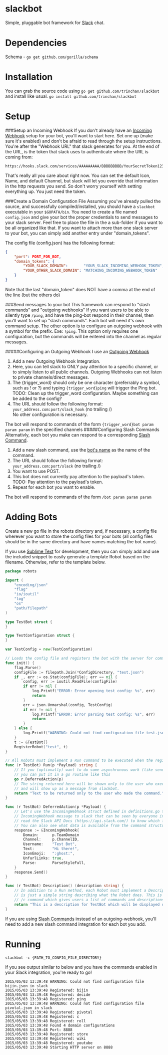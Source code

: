 slackbot
===========
Simple, pluggable bot framework for [Slack](https://www.slack.com) chat.  

Dependencies
============
Schema  - `go get github.com/gorilla/schema`

Installation
============
You can grab the source code using `go get github.com/trinchan/slackbot` and install like usual. `go install github.com/trinchan/slackbot`

Setup
=====
###Setup an Incoming Webhook
If you don't already have an [Incoming Webhook](https://my.slack.com/services/new/incoming-webhook) setup for your bot, you'll want to start here.  Set one up (make sure it's enabled) and don't be afraid to read through the setup instructions.  You're after the "Webhook URL" that slack generates for you.  At the end of the URL, is the token that slack uses to authenticate where the URL is coming from:  
```
https://hooks.slack.com/services/AAAAAAAAA/BBBBBBBBB/YourSecretToken123456789
```
That's really all you care about right now.  You can set the default Icon, Name, and default Channel, but slack will let you override that information in the http requests you send.  So don't worry yourself with setting everything up.  You just need the token.

###Create a Domain Configuration File
Assuming you've already pulled the source, and successfully compiled/installed, you should have a `slackbot` executable in your `$GOPATH/bin`.  You need to create a file named `config.json` and give your bot the proper credentials to send messages to your slack server.  Feel free to place the file in the a sub-folder if you want to be all organized like that.  If you want to attach more than one slack server to your bot, you can simply add another entry under "domain_tokens".

The config file (config.json) has the following format:

```json
{
    "port": PORT_FOR_BOT,
    "domain_tokens": {
        "YOUR_SLACK_DOMAIN":       "YOUR_SLACK_INCOMING_WEBHOOK_TOKEN",
        "YOUR_OTHER_SLACK_DOMAIN": "MATCHING_INCOMING_WEBHOOK_TOKEN"
    }
}
```
Note that the last "domain_token" does NOT have a comma at the end of the line (but the others do)

###Send messages to your bot
This framework can respond to "slash commands" and "outgoing webhooks"  If you want users to be able to silently type `/ping`, and have the ping-bot respond in their channel, then you'll want to set up "slash commands".  Each bot will need it's own command setup.  The other option is to configure an outgoing webhook with a symbol for the prefix. Exe: `!ping`.  This option only requires one configuration, but the commands will be entered into the channel as regular messages.

#####Configuring an Outgoing Webhook
I use an [Outgoing Webhook](https://my.slack.com/services/new/outgoing-webhook)

1. Add a new Outgoing Webhook Integration.  
2. Here, you can tell slack to ONLY pay attention to a specific channel, or to simply listen to all public channels.  Outgoing Webhooks can not listen to private channels/direct messages.  
3. The {trigger_word} should only be one character (preferrably a symbol, such as ! or ?) and typing `{trigger_word}ping` will trigger the Ping bot.  
TODO: Clean up the trigger_word configuration.  Maybe something can be added to the config?
4. The URL should follow the following format: `your_address.com:port/slack_hook` (no trailing /)  
No other configuration is necessary.

The bot will respond to commands of the form `{trigger_word}bot param param param` in the specified channels
#####Configuring Slash Commands
Alternativly, each bot you make can respond to a corresponding [Slash Command](https://my.slack.com/services/new/slash-commands).

1. Add a new slash command, use the [bot's name](https://github.com/trinchan/slackbot/tree/master/robots) as the name of the command.  
2. The URL should follow the following format: `your_address.com:port/slack` (no trailing /)  
3. You want to use POST.  
4. This bot does not currently pay attention to the payload's token.  
TODO: Pay attention to the payload's token.
5. Repeat for each bot you want to enable.

The bot will respond to commands of the form `/bot param param param`

Adding Bots
===========
Create a new go file in the robots directory and, if necessary, a config file wherever you want to store the config files for your bots (all config files should be in the same directory and have names matching the bot name).

If you use [Sublime Text](http://www.sublimetext.com/) for development, then you can simply add and use the included snippet to easily generate a template Robot based on the filename. Otherwise, refer to the template below.

```go
package robots

import (
    "encoding/json"
    "flag"
    "io/ioutil"
    "log"
    "os"
    "path/filepath"
)

type TestBot struct {
}

type TestConfiguration struct {
}

var TestConfig = new(TestConfiguration)

// Loads the config file and registers the bot with the server for command /test.
func init() {
    flag.Parse()
    configFile := filepath.Join(*ConfigDirectory, "test.json")
    if _, err := os.Stat(configFile); err == nil {
        config, err := ioutil.ReadFile(configFile)
        if err != nil {
            log.Printf("ERROR: Error opening test config: %s", err)
            return
        }
        err = json.Unmarshal(config, TestConfig)
        if err != nil {
            log.Printf("ERROR: Error parsing test config: %s", err)
            return
        }
    } else {
        log.Printf("WARNING: Could not find configuration file test.json in %s", *ConfigDirectory)
    }
    t := &TestBot{}
    RegisterRobot("test", t)
}

// All Robots must implement a Run command to be executed when the registered command is received.
func (r TestBot) Run(p *Payload) string {
    // If you (optionally) want to do some asynchronous work (like sending API calls to slack)
    // you can put it in a go routine like this
    go r.DeferredAction(p)
    // The string returned here will be shown only to the user who executed the command
    // and will show up as a message from slackbot.
    return "Text to be returned only to the user who made the command."
}

func (r TestBot) DeferredAction(p *Payload) {
    // Let's use the IncomingWebhook struct defined in definitions.go to form and send an
    // IncomingWebhook message to slack that can be seen by everyone in the room. You can
    // read the Slack API Docs (https://api.slack.com/) to know which fields are required, etc.
    // You can also see what data is available from the command structure in definitions.go
    response := &IncomingWebhook{
        Domain:      p.TeamDomain
        Channel:     p.ChannelID,
        Username:    "Test Bot",
        Text:        "Hi there!",
        IconEmoji:   ":ghost:",
        UnfurlLinks: true,
        Parse:       ParseStyleFull,
    }
    response.Send()
}

func (r TestBot) Description() (description string) {
    // In addition to a Run method, each Robot must implement a Description method which
    // is just a simple string describing what the Robot does. This is used in the included
    // /c command which gives users a list of commands and descriptions
    return "This is a description for TestBot which will be displayed on /c"
}

```

If you are using [Slash Commands](https://my.slack.com/services/new/slash-commands) instead of an outgoing-webhook, you'll need to add a new slash command integration for each bot you add.

Running
=======
`slackbot -c {PATH_TO_CONFIG_FILE_DIRECTORY}`

If you see output similar to below and you have the commands enabled in your Slack integration, you're ready to go!
```
2015/05/03 13:39:48 WARNING: Could not find configuration file bijin.json in slack
2015/05/03 13:39:48 Registered: bijin
2015/05/03 13:39:48 Registered: decide
2015/05/03 13:39:48 Registered: ping
2015/05/03 13:39:48 WARNING: Could not find configuration file pivotal.json in slack
2015/05/03 13:39:48 Registered: pivotal
2015/05/03 13:39:48 Registered: c
2015/05/03 13:39:48 Registered: roll
2015/05/03 13:39:48 Found 4 domain configurations
2015/05/03 13:39:48 Port: 8888
2015/05/03 13:39:48 Registered: store
2015/05/03 13:39:48 Registered: wiki
2015/05/03 13:39:48 Registered: youtube
2015/05/03 13:39:48 Starting HTTP server on 8888
```
